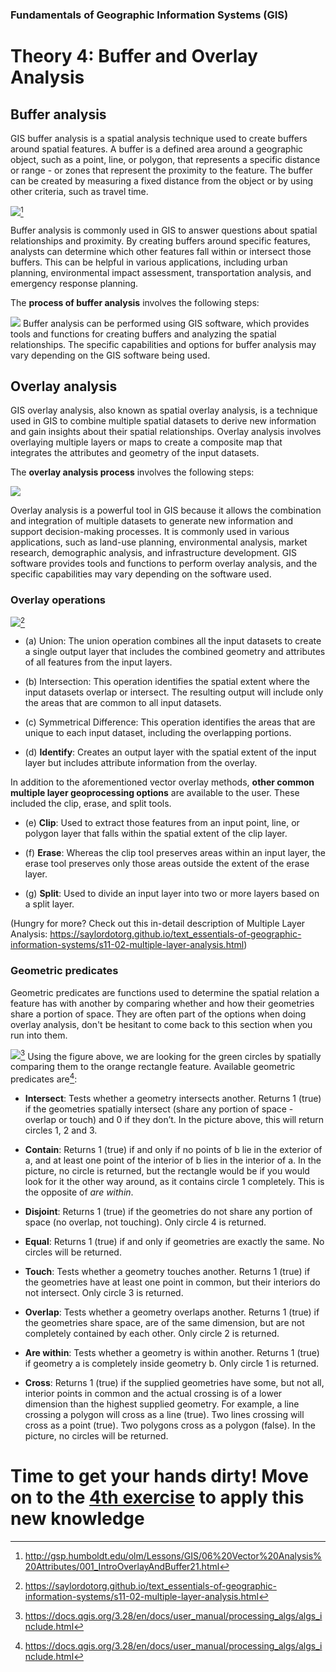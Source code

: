 
### Fundamentals of Geographic Information Systems (GIS)

# Theory 4: Buffer and Overlay Analysis

## Buffer analysis
GIS buffer analysis is a spatial analysis technique used to create buffers around spatial features. A buffer is a defined area around a geographic object, such as a point, line, or polygon, that represents a specific distance or range - or zones that represent the proximity to the feature. The buffer can be created by measuring a fixed distance from the object or by using other criteria, such as travel time.

![](http://gsp.humboldt.edu/olm/Lessons/GIS/06%20Vector%20Analysis%20Attributes/Images/BufferDissolve.png)[^1]

Buffer analysis is commonly used in GIS to answer questions about spatial relationships and proximity. By creating buffers around specific features, analysts can determine which other features fall within or intersect those buffers. This can be helpful in various applications, including urban planning, environmental impact assessment, transportation analysis, and emergency response planning.

The **process of buffer analysis** involves the following steps:

![](https://raw.githubusercontent.com/rowan8k/fundamentals-of-gis/master/Assets/4_Theory/4_Theory_buffer_diagram.drawio_blue.png)
Buffer analysis can be performed using GIS software, which provides tools and functions for creating buffers and analyzing the spatial relationships. The specific capabilities and options for buffer analysis may vary depending on the GIS software being used.

## Overlay analysis
GIS overlay analysis, also known as spatial overlay analysis, is a technique used in GIS to combine multiple spatial datasets to derive new information and gain insights about their spatial relationships. Overlay analysis involves overlaying multiple layers or maps to create a composite map that integrates the attributes and geometry of the input datasets.

The **overlay analysis process** involves the following steps:

![](https://raw.githubusercontent.com/rowan8k/fundamentals-of-gis/master/Assets/4_Theory/4_Theory_overlay_diagram.drawio.png)
    
Overlay analysis is a powerful tool in GIS because it allows the combination and integration of multiple datasets to generate new information and support decision-making processes. It is commonly used in various applications, such as land-use planning, environmental analysis, market research, demographic analysis, and infrastructure development. GIS software provides tools and functions to perform overlay analysis, and the specific capabilities may vary depending on the software used.

### Overlay operations 

![](https://saylordotorg.github.io/text_essentials-of-geographic-information-systems/section_11/a33268f6ff028c24152080d0aa3f2aad.jpg)[^2]
- (a) Union: The union operation combines all the input datasets to create a single output layer that includes the combined geometry and attributes of all features from the input layers.

- (b) Intersection: This operation identifies the spatial extent where the input datasets overlap or intersect. The resulting output will include only the areas that are common to all input datasets.

- (c\) Symmetrical Difference: This operation identifies the areas that are unique to each input dataset, including the overlapping portions.

- (d) **Identify**: Creates an output layer with the spatial extent of the input layer but includes attribute information from the overlay.

In addition to the aforementioned vector overlay methods, **other common multiple layer geoprocessing options** are available to the user. These included the clip, erase, and split tools.

- (e) **Clip**: Used to extract those features from an input point, line, or polygon layer that falls within the spatial extent of the clip layer.

- (f) **Erase**: Whereas the clip tool preserves areas within an input layer, the erase tool preserves only those areas outside the extent of the erase layer.

- (g) **Split**: Used to divide an input layer into two or more layers based on a split layer.

(Hungry for more? Check out this in-detail description of Multiple Layer Analysis: https://saylordotorg.github.io/text_essentials-of-geographic-information-systems/s11-02-multiple-layer-analysis.html)

### Geometric predicates
Geometric predicates are functions used to determine the spatial relation a feature has with another by comparing whether and how their geometries share a portion of space. They are often part of the options when doing overlay analysis, don't be hesitant to come back to this section when you run into them. 

![](https://docs.qgis.org/3.28/en/_images/selectbylocation.png)[^3]
Using the figure above, we are looking for the green circles by spatially comparing them to the orange rectangle feature. Available geometric predicates are[^3]:

- **Intersect**: Tests whether a geometry intersects another. Returns 1 (true) if the geometries spatially intersect (share any portion of space - overlap or touch) and 0 if they don’t. In the picture above, this will return circles 1, 2 and 3.

- **Contain**: Returns 1 (true) if and only if no points of b lie in the exterior of a, and at least one point of the interior of b lies in the interior of a. In the picture, no circle is returned, but the rectangle would be if you would look for it the other way around, as it contains circle 1 completely. This is the opposite of _are within_.

- **Disjoint**: Returns 1 (true) if the geometries do not share any portion of space (no overlap, not touching). Only circle 4 is returned.

- **Equal**: Returns 1 (true) if and only if geometries are exactly the same. No circles will be returned.

- **Touch**: Tests whether a geometry touches another. Returns 1 (true) if the geometries have at least one point in common, but their interiors do not intersect. Only circle 3 is returned.

- **Overlap**: Tests whether a geometry overlaps another. Returns 1 (true) if the geometries share space, are of the same dimension, but are not completely contained by each other. Only circle 2 is returned.

- **Are within**: Tests whether a geometry is within another. Returns 1 (true) if geometry a is completely inside geometry b. Only circle 1 is returned.

- **Cross**: Returns 1 (true) if the supplied geometries have some, but not all, interior points in common and the actual crossing is of a lower dimension than the highest supplied geometry. For example, a line crossing a polygon will cross as a line (true). Two lines crossing will cross as a point (true). Two polygons cross as a polygon (false). In the picture, no circles will be returned.

# Time to get your hands dirty! Move on to the [4th exercise](https://github.com/rowan8k/fundamentals-of-gis/blob/master/Content/4_Exercise.md) to apply this new knowledge

[^1]:http://gsp.humboldt.edu/olm/Lessons/GIS/06%20Vector%20Analysis%20Attributes/001_IntroOverlayAndBuffer21.html
[^2]: https://saylordotorg.github.io/text_essentials-of-geographic-information-systems/s11-02-multiple-layer-analysis.html
[^3]: https://docs.qgis.org/3.28/en/docs/user_manual/processing_algs/algs_include.html

<!--stackedit_data:
eyJoaXN0b3J5IjpbLTE3NjkwNTY5MzMsMzMzMzQ5NTg5LDE5OT
EyNTcyODMsMTE5NTYxMjc2MCwtMTkzNTU5NzM5OCwxMTE5NzAw
Mzc4LDE2MzQxMjkyMjEsLTExMzU2NjI3NTYsLTE2NzI5MDY5Nj
YsMTYzNjU5MjcxNywxNjI5Nzk1NDkzLDEyMjc2MzA3NzQsNzMw
OTk4MTE2XX0=
-->